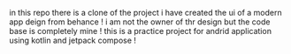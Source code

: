 in this repo there is a clone of the project i have created the ui of a modern app deign from behance !
i am not the owner of thr design but the code base is completely mine !
this is a practice project for andrid application using 
kotlin and jetpack compose !
